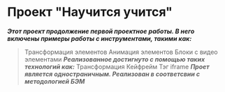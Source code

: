 # Проект "Научится учится"
***Этот проект продолжение первой проектное работы. В него включены примеры работы с инструментами, такими как:***
> Трансформация элементов
> Анимация элементов
> Блоки с видео элементами
***Реализованное достигнуто с помощью таких технологий как:***
> Трансформация
> Кейфрейм
> Тэг iframe
***Проет является одностраничным. Реализован в соответсвии с методологией БЭМ***
